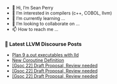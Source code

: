 - 👋 Hi, I’m Sean Perry
- 👀 I’m interested in compilers (c++, COBOL, llvm)
- 🌱 I’m currently learning ...
- 💞️ I’m looking to collaborate on ...
- 📫 How to reach me ...

<!---
s66perry/s66perry is a ✨ special ✨ repository because its `README.md` (this file) appears on your GitHub profile.
You can click the Preview link to take a look at your changes.
--->
### 📕 Latest LLVM Discourse Posts

<!-- DISCOURSE-LLVM:START -->
- [Plan 9 a.out executables with lld](https://discourse.llvm.org/t/plan-9-a-out-executables-with-lld/61438#post_6)
- [New Coroutine Definition](https://discourse.llvm.org/t/new-coroutine-definition/3652#post_16)
- [[Gsoc 22] Draft Proposal, Review needed](https://discourse.llvm.org/t/gsoc-22-draft-proposal-review-needed/61599#post_15)
- [[Gsoc 22] Draft Proposal, Review needed](https://discourse.llvm.org/t/gsoc-22-draft-proposal-review-needed/61599#post_14)
- [[Gsoc 22] Draft Proposal, Review needed](https://discourse.llvm.org/t/gsoc-22-draft-proposal-review-needed/61599#post_13)
<!-- DISCOURSE-LLVM:END -->
